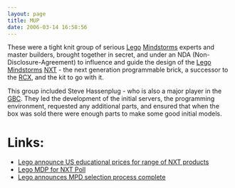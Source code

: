 ```yaml
---
layout: page
title: MUP
date: 2006-03-14 16:58:56
---
```

<p>These were a tight knit group of serious <a class="wiki" href="/wiki/lego.html" title="The best known construction toy">Lego</a> <a class="wiki" href="/wiki/mindstorms.html" title="A Robotic construction toy system from Lego">Mindstorms</a> experts and master builders, brought together in secret, and under an NDA (Non-Disclosure-Agreement) to influence and guide the design of the <a class="wiki" href="/wiki/lego.html" title="The best known construction toy">Lego</a> <a class="wiki" href="/wiki/mindstorms.html" title="A Robotic construction toy system from Lego">Mindstorms</a> <a class="wiki" href="/wiki/nxt.html" title="Legos NeXT generation robotics kit">NXT</a> - the next generation programmable brick, a successor to the <a class="wiki" href="/wiki/rcx.html" title="The Lego Robot Command Explorer">RCX</a>, and the kit to go with it.
</p>
<p>This group included Steve Hassenplug - who is also a major player in the <a class="wiki" href="/wiki/gbc.html" title="Great Ball Contraption">GBC</a>. They led the development of the initial servers, the programming environment, requested any additional parts, and ensured that when the box was sold there were enough parts to make some good initial models.
</p>
<h1  id="Links:">Links:</h1>
<ul><li> <a  href="http://orionrobots.co.uk/-- review bloglink --?blogId=1&amp;postId=62" rel="external" target="_blank">Lego announce US educational prices for range of NXT products</a>
</li><li> <a  href="http://orionrobots.co.uk/-- review bloglink --?blogId=1&amp;postId=67" rel="external" target="_blank">Lego MDP for NXT Poll</a>
</li><li> <a  href="http://orionrobots.co.uk/-- review bloglink --?blogId=1&amp;postId=63" rel="external" target="_blank">Lego announces MPD selection process complete</a>
</li></ul>